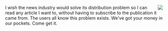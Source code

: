 <img src="http://scripting.com/images/2020/07/20/doctorWithMaskAndPipe.png" border="0" align="right">I wish the news industry would solve its distribution problem so I can read any article I want to, without having to subscribe to the publication it came from. The users all know this problem exists. We've got your money in our pockets. Come get it.
